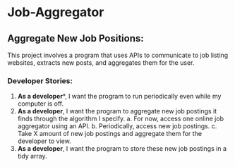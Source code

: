# Job-Aggregator

## Aggregate New Job Positions:

This project involves a program that uses APIs to communicate to job listing websites, extracts new posts, and aggregates them for the user. 

### Developer Stories:

1. **As a developer***, I want the program to run periodically even while my computer is off.
2. **As a developer**, I want the program to aggregate new job postings it finds through the algorithm I specify.
  a. For now, access one online job aggregator using an API.
  b. Periodically, access new job postings.
  c. Take X amount of new job postings and aggregate them for the developer to view.
3. **As a developer**, I want the program to store these new job postings in a tidy array. 

